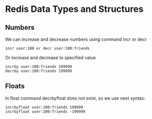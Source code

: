 # Redis Data Types and Structures

## Numbers 

We can increase and decrease numbers using command incr or decr
    
    incr user:100 or decr user:100:friends
    
Or increase and decrease to specified value 

    incrby user:100:friends 199999
    decrby user:100:friends 199999


## Floats

In float command decrbyfloat does not exist, so we use next syntax:

    incrbyfloat user:100:friends 199999
    incrbyfloat user:100:friends -199999
